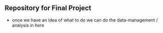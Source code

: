 ## Repository for Final Project

- once we have an idea of what to do we can do the data-management / analysis in here
